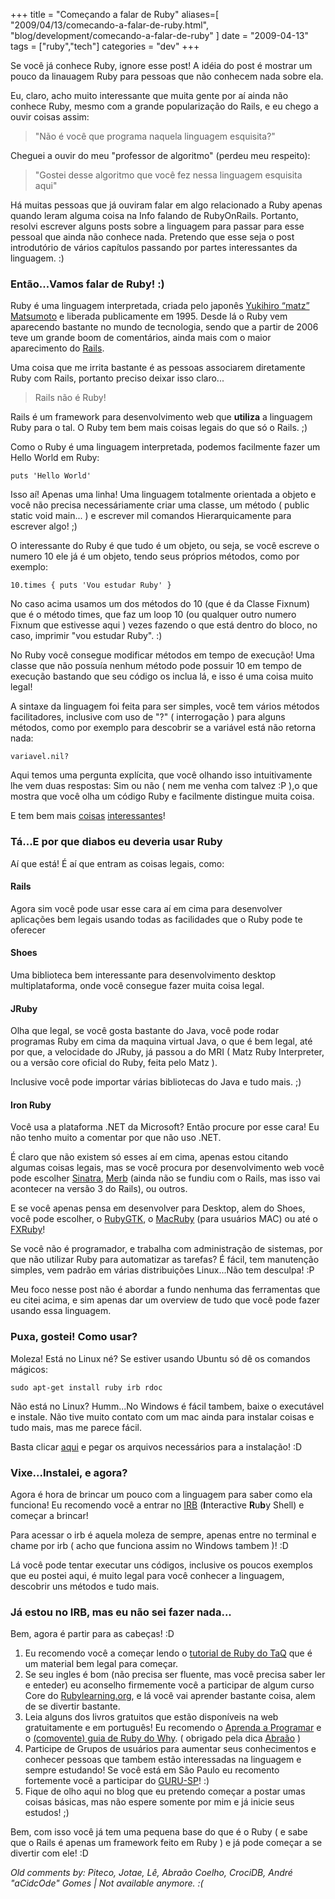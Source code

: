 +++
title = "Começando a falar de Ruby"
aliases=[
  "2009/04/13/comecando-a-falar-de-ruby.html",
  "blog/development/comecando-a-falar-de-ruby"
]
date = "2009-04-13"
tags = ["ruby","tech"]
categories = "dev"
+++

Se você já conhece Ruby, ignore esse post! A idéia do post é mostrar
um pouco da linauagem Ruby para pessoas que não conhecem nada sobre
ela.

Eu, claro, acho muito interessante que muita gente por aí ainda não
conhece Ruby, mesmo com a grande popularização do Rails, e eu chego a
ouvir coisas assim:

> "Não é você que programa naquela linguagem esquisita?"

Cheguei a ouvir do meu "professor de algoritmo" (perdeu meu respeito):

> "Gostei desse algoritmo que você fez nessa linguagem esquisita aqui"

Há muitas pessoas que já ouviram falar em algo relacionado a Ruby
apenas quando leram alguma coisa na Info falando de
RubyOnRails. Portanto, resolvi escrever alguns posts sobre a linguagem
para passar para esse pessoal que ainda não conhece nada. Pretendo que
esse seja o post introdutório de vários capítulos passando por partes
interessantes da linguagem. :)

### Então...Vamos falar de Ruby! :)

Ruby é uma linguagem interpretada, criada pelo japonês
[Yukihiro “matz” Matsumoto](http://www.rubyist.net/%7Ematz/ "") e
liberada publicamente em 1995. Desde lá o Ruby vem aparecendo bastante
no mundo de tecnologia, sendo que a partir de 2006 teve um grande boom
de comentários, ainda mais com o maior aparecimento do
[Rails](http://rubyonrails.org/ "RubyOnRails").

Uma coisa que me irrita bastante é as pessoas associarem diretamente
Ruby com Rails, portanto preciso deixar isso claro...

> Rails não é Ruby!

Rails é um framework para desenvolvimento web que **utiliza** a
linguagem Ruby para o tal. O Ruby tem bem mais coisas legais do que
só o Rails. ;)

Como o Ruby é uma linguagem interpretada, podemos facilmente fazer um Hello World em Ruby:

    puts 'Hello World'

Isso aí! Apenas uma linha! Uma linguagem totalmente orientada a objeto
e você não precisa necessáriamente criar uma classe, um método (
public static void main... ) e escrever mil comandos Hierarquicamente
para escrever algo! ;)

O interessante do Ruby é que tudo é um objeto, ou seja, se você escreve o numero 10 ele já é um objeto, tendo seus próprios métodos, como por exemplo:

    10.times { puts 'Vou estudar Ruby' }

No caso acima usamos um dos métodos do 10 (que é da Classe Fixnum)
que é o método times, que faz um loop 10 (ou qualquer outro numero
Fixnum que estivesse aqui ) vezes fazendo o que está dentro do bloco,
no caso, imprimir "vou estudar Ruby". :)

No Ruby você consegue modificar métodos em tempo de execução! Uma
classe que não possuía nenhum método pode possuir 10 em tempo de
execução bastando que seu código os inclua lá, e isso é uma coisa
muito legal!

A sintaxe da linguagem foi feita para ser simples, você tem vários
métodos facilitadores, inclusive com uso de "?" ( interrogação ) para
alguns métodos, como por exemplo para descobrir se a variável está não
retorna nada:

    variavel.nil?

Aqui temos uma pergunta explícita, que você olhando isso
intuitivamente lhe vem duas respostas: Sim ou não ( nem me venha com
talvez :P ),o que mostra que você olha um código Ruby e facilmente
distingue muita coisa.

E tem bem mais [coisas](http://www.ruby-lang.org/pt/sobre-o-ruby/)
[interessantes](http://pt.wikipedia.org/wiki/Ruby_(linguagem_de_programa%C3%A7%C3%A3o)
"Artigo sobre Ruby na Wikipedia")!

### Tá...E por que diabos eu deveria usar Ruby

Aí que está! É aí que entram as coisas legais, como:

#### Rails

Agora sim você pode usar esse cara aí em cima para desenvolver
aplicações bem legais usando todas as facilidades que o Ruby pode te
oferecer

#### Shoes

Uma biblioteca bem interessante para desenvolvimento desktop
multiplataforma, onde você consegue fazer muita coisa legal.

#### JRuby

Olha que legal, se você gosta bastante do Java, você pode rodar
programas Ruby em cima da maquina virtual Java, o que é bem legal, até
por que, a velocidade do JRuby, já passou a do MRI ( Matz Ruby
Interpreter, ou a versão core oficial do Ruby, feita pelo Matz ).

Inclusive você pode importar várias bibliotecas do Java e tudo
mais. ;)

#### Iron Ruby

Você usa a plataforma .NET da Microsoft? Então procure por esse cara!
Eu não tenho muito a comentar por que não uso .NET.

É claro que não existem só esses aí em cima, apenas estou citando
algumas coisas legais, mas se você procura por desenvolvimento web
você pode escolher [Sinatra](http://www.sinatrarb.com/ "Sinatra"),
[Merb](http://merbivore.com/ "Merb Official Home Page") (ainda não se
fundiu com o Rails, mas isso vai acontecer na versão 3 do Rails), ou
outros.

E se você apenas pensa em desenvolver para Desktop, alem do Shoes,
você pode escolher, o [RubyGTK](http://www.rubyist.net/~slagell/gtk/),
o [MacRuby](http://www.macruby.org/ "MacRuby") (para
usuários MAC) ou até o
[FXRuby](http://www.fxruby.org/ "FXRuby Official Page")!

Se você não é programador, e trabalha com administração de sistemas,
por que não utilizar Ruby para automatizar as tarefas? É fácil, tem
manutenção simples, vem padrão em várias distribuições Linux...Não tem
desculpa! :P

Meu foco nesse post não é abordar a fundo nenhuma das ferramentas que
eu citei acima, e sim apenas dar um overview de tudo que você pode
fazer usando essa linguagem.

### Puxa, gostei! Como usar?

Moleza! Está no Linux né? Se estiver usando Ubuntu só dê os comandos mágicos:

    sudo apt-get install ruby irb rdoc

Não está no Linux? Humm...No Windows é fácil tambem, baixe o
executável e instale. Não tive muito contato com um mac ainda para
instalar coisas e tudo mais, mas me parece fácil.

Basta clicar [aqui](http://www.ruby-lang.org/pt/downloads/) e pegar os
arquivos necessários para a instalação! :D

### Vixe...Instalei, e agora?

Agora é hora de brincar um pouco com a linguagem para saber como ela
funciona! Eu recomendo você a entrar no
[IRB](http://en.wikipedia.org/wiki/Interactive_Ruby_Shell "Interactive
Ruby Shell at Wikipedia") (**I**nteractive **R**u**b**y Shell) e
começar a brincar!

Para acessar o irb é aquela moleza de sempre, apenas entre no terminal
e chame por irb ( acho que funciona assim no Windows tambem )! :D

Lá você pode tentar executar uns códigos, inclusive os poucos exemplos
que eu postei aqui, é muito legal para você conhecer a linguagem,
descobrir uns métodos e tudo mais.

### Já estou no IRB, mas eu não sei fazer nada...

Bem, agora é partir para as cabeças! :D

1. Eu recomendo você a começar lendo o [tutorial de Ruby do TaQ](http://eustaquiorangel.com/downloads/tutorialruby.pdf "Tutorial de Ruby do TaQ") que é um material bem legal para começar.
2. Se seu ingles é bom (não precisa ser fluente, mas você precisa saber ler e enteder) eu aconselho firmemente você a participar de algum curso Core do [Rubylearning.org](http://rubylearning.org/class/ "Rubylearning.org"), e lá você vai aprender bastante coisa, alem de se divertir bastante.
3. Leia alguns dos livros gratuitos que estão disponíveis na web gratuitamente e em português! Eu recomendo o [Aprenda a Programar](http://aprendaaprogramar.rubyonrails.pro.br/ "Aprenda a programar traduzido pela comunidade") e o [(comovente) guia de Ruby do Why](http://why.nomedojogo.com/ "O (comovente) guia de Ruby do Why traduzido pela comunidade"). ( obrigado pela dica [Abraão](http://blog.abrcoelho.net/ "Blog do Abraão") )
4. Participe de Grupos de usuários para aumentar seus conhecimentos e conhecer pessoas que tambem estão interessadas na linguagem e sempre estudando! Se você está em São Paulo eu recomento fortemente você a participar do [GURU-SP](http://guru-sp.org "Grupo de usuários Ruby de São Paulo")! :)
5. Fique de olho aqui no blog que eu pretendo começar a postar umas coisas básicas, mas não espere somente por mim e já inicie seus estudos! ;)

Bem, com isso você já tem uma pequena base do que é o Ruby ( e sabe
que o Rails é apenas um framework feito em Ruby ) e já pode começar a
se divertir com ele! :D



_Old comments by: Piteco, Jotae, Lê, Abraão Coelho, CrociDB, André "aCidcOde" Gomes | Not available anymore. :(_
